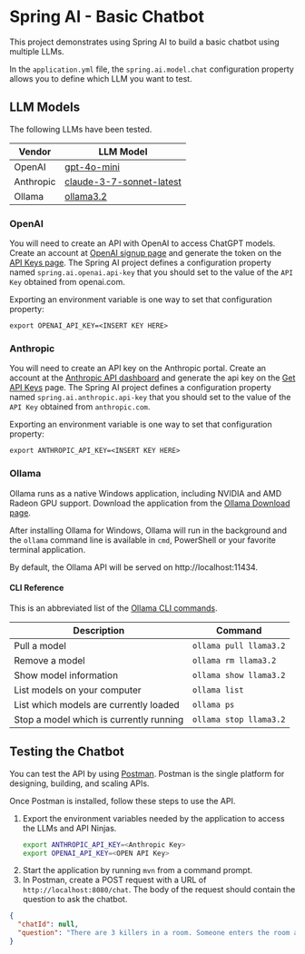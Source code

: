 # Spring AI - Basic Chatbot

This project demonstrates using Spring AI to build a basic chatbot using multiple LLMs.

In the `application.yml` file, the `spring.ai.model.chat` configuration property allows you to define which LLM you want
to test.

## LLM Models

The following LLMs have been tested.

| Vendor | LLM Model |
|-----------|----------------------------------------------|
| OpenAI | [gpt-4o-mini] |
| Anthropic | [claude-3-7-sonnet-latest][anthropic-models] |
| Ollama | [ollama3.2] |

### OpenAI

You will need to create an API with OpenAI to access ChatGPT models. Create an account at [OpenAI signup page][openai]
and generate the token on the [API Keys page][openai-api-keys]. The Spring AI project defines a configuration property
named `spring.ai.openai.api-key` that you should set to the value of the `API Key` obtained from openai.com.

Exporting an environment variable is one way to set that configuration property:

```
export OPENAI_API_KEY=<INSERT KEY HERE>
```

### Anthropic

You will need to create an API key on the Anthropic portal. Create an account at
the [Anthropic API dashboard][anthropic] and generate the api key on the [Get API Keys][anthropic-api-keys] page. The
Spring AI project defines a configuration property named `spring.ai.anthropic.api-key` that you should set to the value
of the `API Key` obtained from `anthropic.com`.

Exporting an environment variable is one way to set that configuration property:

```
export ANTHROPIC_API_KEY=<INSERT KEY HERE>
```

### Ollama

Ollama runs as a native Windows application, including NVIDIA and AMD Radeon GPU support. Download the application from
the [Ollama Download page][ollama].

After installing Ollama for Windows, Ollama will run in the background and the `ollama` command line is available in
`cmd`, PowerShell or your favorite terminal application.

By default, the Ollama API will be served on http://localhost:11434.

#### CLI Reference

This is an abbreviated list of the [Ollama CLI commands][ollama-cli-reference].

| Description | Command |
|-----------------------------------------|------------------------|
| Pull a model | `ollama pull llama3.2` |
| Remove a model | `ollama rm llama3.2` |
| Show model information | `ollama show llama3.2` |
| List models on your computer | `ollama list` |
| List which models are currently loaded | `ollama ps` |
| Stop a model which is currently running | `ollama stop llama3.2` |

## Testing the Chatbot

You can test the API by using [Postman]. Postman is the single platform for designing, building, and scaling APIs.

Once Postman is installed, follow these steps to use the API.

1. Export the environment variables needed by the application to access the LLMs and API Ninjas.
   ```bash
   export ANTHROPIC_API_KEY=<Anthropic Key>
   export OPENAI_API_KEY=<OPEN API Key>
   ```
1. Start the application by running `mvn` from a command prompt.
1. In Postman, create a POST request with a URL of `http://localhost:8080/chat`. The body of the request should contain
   the question to ask the chatbot.

```json
{
  "chatId": null,
  "question": "There are 3 killers in a room. Someone enters the room and kills one of them. How many killers are left in the room?"
}
```

[anthropic]: https://console.anthropic.com/dashboard
[anthropic-api-keys]: https://console.anthropic.com/settings/keys
[anthropic-models]: https://docs.anthropic.com/en/docs/about-claude/models/all-models
[gpt-4o-mini]: https://platform.openai.com/docs/models/gpt-4o-mini
[ollama]: https://ollama.com/download
[ollama-cli-reference]: https://github.com/ollama/ollama?tab=readme-ov-file#cli-reference
[ollama3.2]: https://ollama.com/library/llama3.2
[openai]: https://platform.openai.com/signup
[openai-api-keys]: https://platform.openai.com/account/api-keys
[postman]: https://www.postman.com/
